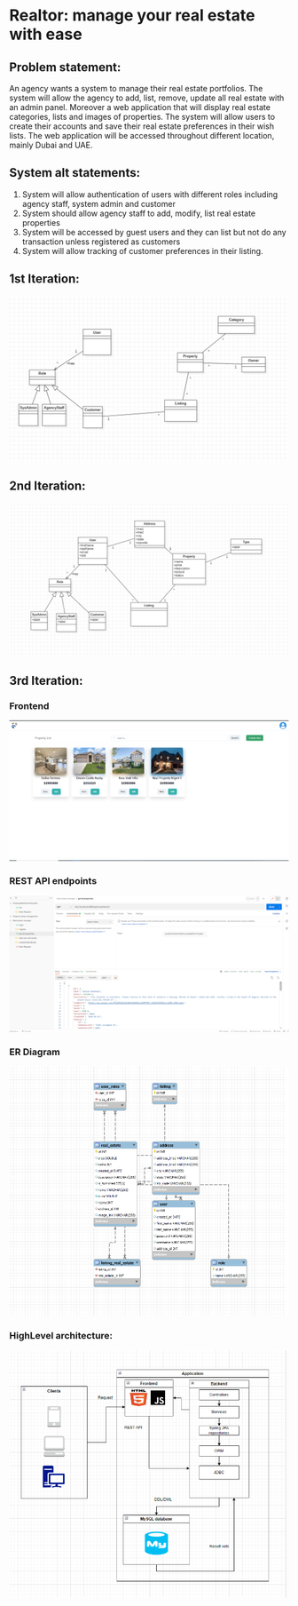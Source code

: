 # Realtor: manage your real estate with ease

## Problem statement:

An agency wants a system to manage their real estate portfolios. The system will allow the agency to add, list, remove, update all real
estate with an admin panel. Moreover a web application that will display real estate categories, lists and images of properties.
The system will allow users to create their accounts and save their real estate preferences in their wish lists.
The web application will be accessed throughout different location, mainly Dubai and UAE.

## System alt statements:

1. System will allow authentication of users with different roles including agency staff, system admin and customer
2. System should allow agency staff to add, modify, list real estate properties
3. System will be accessed by guest users and they can list but not do any transaction unless registered as customers
4. System will allow tracking of customer preferences in their listing.

## 1st Iteration:

![alt text](class-diagram.png)

## 2nd Iteration:
![alt text](image.png)

## 3rd Iteration:

### Frontend
![alt text](image-1.png)

### REST API endpoints

![alt text](image-2.png)

### ER Diagram

![alt text](image-3.png)

### HighLevel architecture:
![alt text](image-4.png)